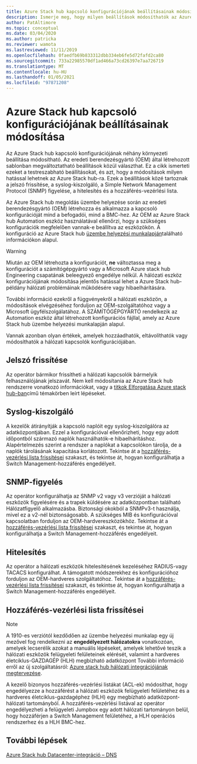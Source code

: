 ```yaml
---
title: Azure Stack hub kapcsoló konfigurációjának beállításainak módosítása
description: Ismerje meg, hogy milyen beállítások módosíthatók az Azure Stack hub kapcsoló konfigurációjában.
author: PatAltimore
ms.topic: conceptual
ms.date: 03/04/2020
ms.author: patricka
ms.reviewer: wamota
ms.lastreviewed: 11/11/2019
ms.openlocfilehash: 0faedfb69b833312dbb334eb6fe5d72fafd2ca80
ms.sourcegitcommit: 733a22985570df1ad466a73cd26397e7aa726719
ms.translationtype: MT
ms.contentlocale: hu-HU
ms.lasthandoff: 01/05/2021
ms.locfileid: "97871208"
---
```

# <a name="change-settings-on-your-azure-stack-hub-switch-configuration"></a>Azure Stack hub kapcsoló konfigurációjának beállításainak módosítása

Az Azure Stack hub kapcsoló konfigurációjának néhány környezeti beállítása módosítható. Az eredeti berendezésgyártó (OEM) által létrehozott sablonban megváltoztatható beállítások közül választhat. Ez a cikk ismerteti ezeket a testreszabható beállításokat, és azt, hogy a módosítások milyen hatással lehetnek az Azure Stack hub-ra. Ezek a beállítások közé tartoznak a jelszó frissítése, a syslog-kiszolgáló, a Simple Network Management Protocol (SNMP) figyelése, a hitelesítés és a hozzáférés-vezérlési lista.

Az Azure Stack hub megoldás üzembe helyezése során az eredeti berendezésgyártó (OEM) létrehozza és alkalmazza a kapcsoló konfigurációját mind a befogadói, mind a BMC-hez. Az OEM az Azure Stack hub Automation eszköz használatával ellenőrzi, hogy a szükséges konfigurációk megfelelően vannak-e beállítva az eszközökön. A konfiguráció az Azure Stack hub [üzembe helyezési munkalapján](azure-stack-deployment-worksheet.md)található információkon alapul.

> [!Warning]  
> Miután az OEM létrehozta a konfigurációt, **ne** változtassa meg a konfigurációt a számítógépgyártó vagy a Microsoft Azure stack hub Engineering csapatának beleegyező engedélye nélkül. A hálózati eszköz konfigurációjának módosítása jelentős hatással lehet a Azure Stack hub-példány hálózati problémáinak működésére vagy hibaelhárítására.
>
> További információ ezekről a függvényekről a hálózati eszközön, a módosítások elvégzéséhez forduljon az OEM-szolgáltatóhoz vagy a Microsoft ügyfélszolgálatához. A SZÁMÍTÓGÉPGYÁRTÓ rendelkezik az Automation eszköz által létrehozott konfigurációs fájllal, amely az Azure Stack hub üzembe helyezési munkalapján alapul.

Vannak azonban olyan értékek, amelyek hozzáadhatók, eltávolíthatók vagy módosíthatók a hálózati kapcsolók konfigurációjában.

## <a name="password-update"></a>Jelszó frissítése

Az operátor bármikor frissítheti a hálózati kapcsolók bármelyik felhasználójának jelszavát. Nem kell módosítania az Azure Stack hub rendszerre vonatkozó információkat, vagy a [titkok Elforgatása Azure stack hub-ban](azure-stack-rotate-secrets.md)című témakörben leírt lépéseket.

## <a name="syslog-server"></a>Syslog-kiszolgáló

A kezelők átirányítják a kapcsoló naplóit egy syslog-kiszolgálóra az adatközpontjában. Ezzel a konfigurációval ellenőrizheti, hogy egy adott időpontból származó naplók használhatók-e hibaelhárításhoz. Alapértelmezés szerint a rendszer a naplókat a kapcsolókon tárolja, de a naplók tárolásának kapacitása korlátozott. Tekintse át a [hozzáférés-vezérlési lista frissítései](#access-control-list-updates) szakaszt, és tekintse át, hogyan konfigurálhatja a Switch Management-hozzáférés engedélyeit.

## <a name="snmp-monitoring"></a>SNMP-figyelés

Az operátor konfigurálhatja az SNMP v2 vagy v3 verzióját a hálózati eszközök figyelésére és a trapek küldésére az adatközpontban található Hálózatfigyelő alkalmazásba. Biztonsági okokból a SNMPv3-t használja, mivel ez a v2-nél biztonságosabb. A szükséges MIB és konfigurációval kapcsolatban forduljon az OEM-hardvereszközökhöz. Tekintse át a [hozzáférés-vezérlési lista frissítései](#access-control-list-updates) szakaszt, és tekintse át, hogyan konfigurálhatja a Switch Management-hozzáférés engedélyeit.

## <a name="authentication"></a>Hitelesítés

Az operátor a hálózati eszközök hitelesítésének kezeléséhez RADIUS-vagy TACACS konfigurálhat. A támogatott módszerekhez és konfigurációhoz forduljon az OEM-hardveres szolgáltatóhoz. Tekintse át a [hozzáférés-vezérlési lista frissítései](#access-control-list-updates) szakaszt, és tekintse át, hogyan konfigurálhatja a Switch Management-hozzáférés engedélyeit.

## <a name="access-control-list-updates"></a>Hozzáférés-vezérlési lista frissítései

> [!NOTE]
> A 1910-es verziótól kezdődően az üzembe helyezési munkalap egy új mezővel fog rendelkezni az **engedélyezett hálózatokra** vonatkozóan, amelyek lecserélik azokat a manuális lépéseket, amelyek lehetővé teszik a hálózati eszközök felügyeleti felületeinek elérését, valamint a hardveres életciklus-GAZDAGÉP (HLH) megbízható adatközpont További információ erről az új szolgáltatásról: [Azure stack hub hálózati integrációjának megtervezése](azure-stack-network.md#permitted-networks).

A kezelő bizonyos hozzáférés-vezérlési listákat (ACL-ek) módosíthat, hogy engedélyezze a hozzáférést a hálózati eszközök felügyeleti felületéhez és a hardveres életciklus-gazdagéphez (HLH) egy megbízható adatközpont-hálózati tartományból. A hozzáférés-vezérlési listával az operátor engedélyezheti a felügyeleti Jumpbox egy adott hálózati tartományon belül, hogy hozzáférjen a Switch Management felületéhez, a HLH operációs rendszerhez és a HLH BMC-hez.

## <a name="next-steps"></a>További lépések

[Azure Stack hub Datacenter-integráció – DNS](azure-stack-integrate-dns.md)
